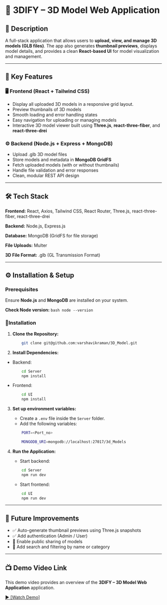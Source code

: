 # 🧩 3DIFY – 3D Model Web Application

## 🧠 Description

A full-stack application that allows users to **upload, view, and manage 3D models (GLB files)**.
The app also generates **thumbnail previews**, displays model details, and provides a clean **React-based UI** for model visualization and management.

---

## 🚀 Key Features


### 🖥️ Frontend (React + Tailwind CSS)
- Display all uploaded 3D models in a responsive grid layout. 
- Preview thumbnails of 3D models
- Smooth loading and error handling states
- Easy navigation for uploading or managing models
- Interactive 3D model viewer built using **Three.js**, **react-three-fiber**, and **react-three-drei**

### ⚙️ Backend (Node.js + Express + MongoDB)
- Upload .glb 3D model files
- Store models and metadata in **MongoDB GridFS**  
- Fetch uploaded models (with or without thumbnails)
- Handle file validation and error responses
- Clean, modular REST API design  

---

## 🛠️ Tech Stack

**Frontend:** React, Axios, Tailwind CSS, React Router, Three.js, react-three-fiber, react-three-drei

**Backend:** Node.js, Express.js 

**Database:** MongoDB (GridFS for file storage)  

**File Uploads:** Multer  

**3D File Format:** .glb (GL Transmission Format) 

---

## ⚙️ Installation & Setup
### Prerequisites

Ensure **Node.js** and **MongoDB** are installed on your system.

**Check Node version:** 
    ```bash
        node --version
    ```

### 🔧Installation

1. **Clone the Repository:**  

    ```bash
        git clone git@github.com:varshavikraman/3D_Model.git
    ```

2. **Install Dependencies:**  

- Backend:
    ```bash
        cd Server
        npm install
    ```
- Frontend:
    ```bash
        cd UI
        npm install
    ```
3. **Set up environment variables:** 
 
   - Create a `.env` file inside the `Server` folder.  
   - Add the following variables:

    ```bash
        PORT=<Port_no>

        MONGODB_URI=mongodb://localhost:27017/3d_Models
    ```

4. **Run the Application:**  

   - Start backend: 

    ```bash
        cd Server   
        npm run dev
    ``` 
    - Start frontend: 

    ```bash
        cd UI   
        npm run dev
    ``` 

---

## 🧱 Future Improvements

- ✅ Auto-generate thumbnail previews using Three.js snapshots
- ✅ Add authentication (Admin / User)
- 🚀 Enable public sharing of models
- 🚀 Add search and filtering by name or category

---

## 📺 Demo Video Link

This demo video provides an overview of the **3DIFY – 3D Model Web Application** application.

<a href="https://drive.google.com/file/d/135KrrkTOMY0GkY4JckYvtxdth-aCYOdA/view?usp=sharing" target="_blank">▶️ [Watch Demo]</a>  
